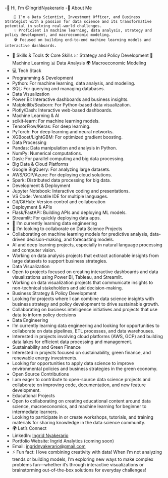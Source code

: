 -👋 Hi, I’m @IngridNyakerario
-🚀 About Me

        🌟 I’m a Data Scientist, Investment Officer, and Business Strategist with a passion for data science and its transformative potential in solving real-world challenges.
        💡 Proficient in machine learning, data analysis, strategy and policy development, and macroeconomic modeling.
        🛠️ Focused on building end-to-end machine learning models and interactive dashboards.
- 💼 Skills & Tools
   🛠️ Core Skills
         📈 Strategy and Policy Development
         🤖 Machine Learning
         📊 Data Analysis
         🌍 Macroeconomic Modeling
- 💻 Tech Stack
-  Programming & Development
-  Python: For machine learning, data analysis, and modeling.
-  SQL: For querying and managing databases.
-  Data Visualization
-  Power BI: Interactive dashboards and business insights.
-   Matplotlib/Seaborn: For Python-based data visualization.
-   Plotly/Dash: Interactive web-based dashboards.
-  Machine Learning & AI
-  scikit-learn: For machine learning models.
-  TensorFlow/Keras: For deep learning.
-  PyTorch: For deep learning and neural networks.
-  XGBoost/LightGBM: For optimized gradient boosting.
-  Data Processing
-  Pandas: Data manipulation and analysis in Python.
-  NumPy: Numerical computations.
-  Dask: For parallel computing and big data processing.
-  Big Data & Cloud Platforms
-  Google BigQuery: For analyzing large datasets.
-  AWS/GCP/Azure: For deploying cloud solutions.
-  Spark: Distributed data processing for big data.
-  Development & Deployment
-  Jupyter Notebook: Interactive coding and presentations.
-  VS Code: Versatile IDE for multiple languages.
-  Git/GitHub: Version control and collaboration
-  Deployment & APIs
-  Flask/FastAPI: Building APIs and deploying ML models.
-  Streamlit: For quickly deploying data apps.
- 🌱 I’m currently learning data engineering 
- 💞️ I’m looking to collaborate on Data Science Projects
-  Collaborating on machine learning models for predictive analysis, data-driven decision-making, and forecasting models.
-  AI and deep learning projects, especially in natural language processing and computer vision.
-  Working on data analysis projects that extract actionable insights from large datasets to support business strategies.
-  Data Visualization
-  Open to projects focused on creating interactive dashboards and data visualizations using Power BI, Tableau, and Streamlit.
-  Working on data visualization projects that communicate insights to non-technical stakeholders and aid decision-making.
-  Business Strategy & Policy Development
-  Looking for projects where I can combine data science insights with business strategy and policy development to drive sustainable growth.
-  Collaborating on business intelligence initiatives and projects that use data to inform policy decisions
-  Data Engineering
-  I’m currently learning data engineering and looking for opportunities to collaborate on data pipelines, ETL processes, and data warehouses.
-  Interested in projects involving cloud platforms (AWS, GCP) and building data lakes for efficient data processing and management.
-  Sustainability and Green Finance
-  Interested in projects focused on sustainability, green finance, and renewable energy investments.
-  Looking for opportunities to apply data science to improve environmental policies and business strategies in the green economy.
-  Open Source Contributions
-  I am eager to contribute to open-source data science projects and collaborate on improving code, documentation, and new feature development.
-  Educational Projects
-  Open to collaborating on creating educational content around data science, macroeconomics, and machine learning for beginner to intermediate learners.
-  Looking to participate in or create workshops, tutorials, and training materials for sharing knowledge in the data science community.
- 🌍 Let’s Connect
- LinkedIn: [Ingrid Nyakerario](https://www.linkedin.com/in/ingrid-ong-uti-43a93361/)
- Portfolio Website: Ingrid Analytics (coming soon)
- Email: ingridnyakerario@gmail.com
- ⚡ Fun fact: I love combining creativity with data! When I’m not analyzing trends or building models, I’m exploring new ways to make complex problems fun—whether it’s through interactive visualizations or brainstorming out-of-the-box solutions for everyday challenges!


<!---
IngridNyakerario/IngridNyakerario is a ✨ special ✨ repository because its `README.md` (this file) appears on your GitHub profile.
You can click the Preview link to take a look at your changes.
--->
